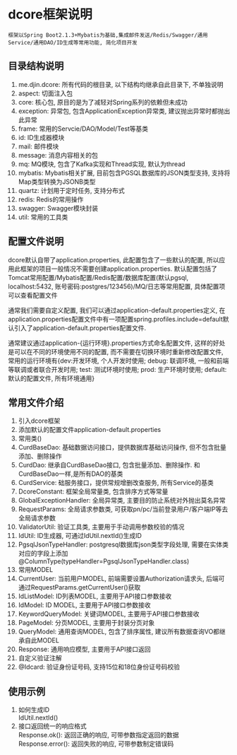 # dcore框架说明
    框架以Spring Boot2.1.3+Mybatis为基础,集成邮件发送/Redis/Swagger/通用Service/通用DAO/ID生成等常用功能, 简化项目开发
  
## 目录结构说明
1. me.djin.dcore: 所有代码的根目录, 以下结构均继承自此目录下, 不单独说明
2. aspect: 切面注入包
3. core: 核心包, 原目的是为了减轻对Spring系列的依赖但未成功
4. exception: 异常包, 包含ApplicationException异常类, 建议抛出异常时都抛出此异常
5. frame: 常用的Servcie/DAO/Model/Test等基类
6. id: ID生成器模块
7. mail: 邮件模块
8. message: 消息内容相关的包
9. mq: MQ模块, 包含了Kafka实现和Thread实现, 默认为thread
10. mybatis: Mybatis相关扩展, 目前包含PGSQL数据库的JSON类型支持, 支持将Map类型转换为JSONB类型
11. quartz: 计划用于定时任务, 支持分布式
12. redis: Redis的常用操作
13. swagger: Swagger模块封装
14. util: 常用的工具类

## 配置文件说明
  dcore默认自带了application.properties, 此配置包含了一些默认的配置, 所以应用此框架的项目一般情况不需要创建application.properties. 默认配置包括了Tomcat常用配置/Mybatis配置/Redis配置/数据库配置(默认pgsql, localhost:5432, 账号密码:postgres/123456)/MQ/日志等常用配置, 具体配置项可以查看配置文件    

  通常我们需要自定义配置, 我们可以通过application-default.properties定义, 在application.properties配置文件中有一项配置spring.profiles.include=default默认引入了application-default.properties配置文件.  

  通常建议通过application-{运行环境}.properties方式命名配置文件, 这样的好处是可以在不同的环境使用不同的配置, 而不需要在切换环境时重新修改配置文件, 常用的运行环境有{dev:开发环境, 个人开发时使用; debug: 联调环境, 一般和前端等联调或者联合开发时用; test: 测试环境时使用; prod: 生产环境时使用; default: 默认的配置文件, 所有环境通用}

## 常用文件介绍
1. 引入dcore框架
2. 添加默认的配置文件application-default.properties
3. 常用类()
  1. CurdBaseDao: 基础数据访问接口，提供数据库基础访问操作, 但不包含批量添加、删除操作
  2. CurdDao: 继承自CurdBaseDao接口, 包含批量添加、删除操作. 和CurdBaseDao一样,是所有DAO的基类
  3. CurdService: 础服务接口，提供常规增删改查服务, 所有Service的基类
  4. DcoreConstant: 框架全局常量类, 包含排序方式等常量
  5. GlobalExceptionHandler: 全局异常类, 主要目的防止系统对外抛出莫名异常
  6. RequestParams: 全局请求参数类, 可获取pn/pc/当前登录用户/客户端IP等去全局请求参数
  7. ValidatorUtil: 验证工具类, 主要用于手动调用参数校验的情况
  8. IdUtil: ID生成器, 可通过IdUtil.nextId()生成ID
  9. PgsqlJsonTypeHandler: postgresql数据库json类型字段处理, 需要在实体类对应的字段上添加@ColumnType(typeHandler=PgsqlJsonTypeHandler.class)
4. 常用MODEL
  1. CurrentUser: 当前用户MODEL, 前端需要设置Authorization请求头, 后端可通过RequestParams.getCurrentUser()获取
  2. IdListModel: ID列表MODEL, 主要用于API接口参数接收
  3. IdModel: ID MODEL, 主要用于API接口参数接收
  4. KeywordQueryModel: 关键词MODEL, 主要用于API接口参数接收
  5. PageModel: 分页MODEL, 主要用于封装分页对象
  6. QueryModel: 通用查询MODEL, 包含了排序属性, 建议所有数据查询VO都继承自此MODEL
  7. Response: 通用响应模型, 主要用于API接口返回
5. 自定义验证注解
  1. @Idcard: 验证身份证号码, 支持15位和18位身份证号码校验

## 使用示例
1. 如何生成ID  
IdUtil.nextId()
2. 接口返回统一的响应格式  
Response.ok(): 返回正确的响应, 可带参数指定返回的数据  
Response.error(): 返回失败的响应, 可带参数制定错误码  